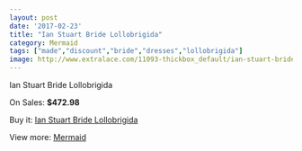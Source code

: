 ```yaml
---
layout: post
date: '2017-02-23'
title: "Ian Stuart Bride Lollobrigida"
category: Mermaid
tags: ["made","discount","bride","dresses","lollobrigida"]
image: http://www.extralace.com/11093-thickbox_default/ian-stuart-bride-lollobrigida.jpg
---
```

Ian Stuart Bride Lollobrigida

On Sales: **$472.98**
<a href="https://www.extralace.com/mermaid/5227-ian-stuart-bride-lollobrigida.html"><amp-img layout="responsive" width="600" height="600" src="//www.extralace.com/11093-thickbox_default/ian-stuart-bride-lollobrigida.jpg" alt="Ian Stuart Bride Lollobrigida 0" /></a>

Buy it: [Ian Stuart Bride Lollobrigida](https://www.extralace.com/mermaid/5227-ian-stuart-bride-lollobrigida.html "Ian Stuart Bride Lollobrigida")

View more: [Mermaid](https://www.extralace.com/5-mermaid "Mermaid")